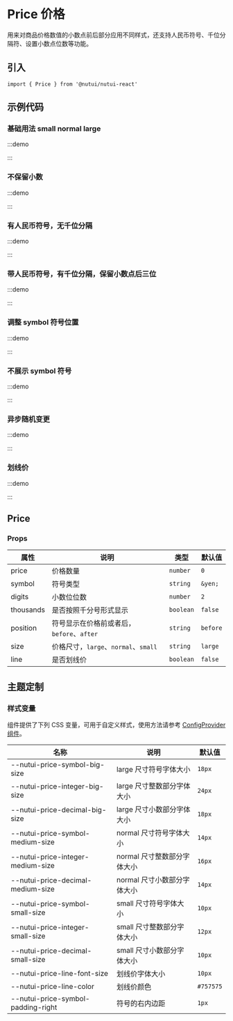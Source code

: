 # Price 价格

用来对商品价格数值的小数点前后部分应用不同样式，还支持人民币符号、千位分隔符、设置小数点位数等功能。

## 引入

```tsx
import { Price } from '@nutui/nutui-react'
```

## 示例代码

### 基础用法 small normal large

:::demo

<CodeBlock src='h5/demo1.tsx'></CodeBlock>

:::

### 不保留小数

:::demo

<CodeBlock src='h5/demo2.tsx'></CodeBlock>

:::

### 有人民币符号，无千位分隔

:::demo

<CodeBlock src='h5/demo3.tsx'></CodeBlock>

:::

### 带人民币符号，有千位分隔，保留小数点后三位

:::demo

<CodeBlock src='h5/demo4.tsx'></CodeBlock>

:::

### 调整 symbol 符号位置

:::demo

<CodeBlock src='h5/demo5.tsx'></CodeBlock>

:::

### 不展示 symbol 符号

:::demo

<CodeBlock src='h5/demo6.tsx'></CodeBlock>

:::

### 异步随机变更

:::demo

<CodeBlock src='h5/demo7.tsx'></CodeBlock>

:::

### 划线价

:::demo

<CodeBlock src='h5/demo8.tsx'></CodeBlock>

:::

## Price

### Props

| 属性 | 说明 | 类型 | 默认值 |
| --- | --- | --- | --- |
| price | 价格数量 | `number` | `0` |
| symbol | 符号类型 | `string` | `&yen;` |
| digits | 小数位位数 | `number` | `2` |
| thousands | 是否按照千分号形式显示 | `boolean` | `false` |
| position | 符号显示在价格前或者后，`before`、`after` | `string` | `before` |
| size | 价格尺寸，`large`、`normal`、`small` | `string` | `large` |
| line | 是否划线价 | `boolean` | `false` |

## 主题定制

### 样式变量

组件提供了下列 CSS 变量，可用于自定义样式，使用方法请参考 [ConfigProvider 组件](#/zh-CN/component/configprovider)。

| 名称 | 说明 | 默认值 |
| --- | --- | --- |
| \--nutui-price-symbol-big-size | large 尺寸符号字体大小 | `18px` |
| \--nutui-price-integer-big-size | large 尺寸整数部分字体大小 | `24px` |
| \--nutui-price-decimal-big-size | large 尺寸小数部分字体大小 | `18px` |
| \--nutui-price-symbol-medium-size | normal 尺寸符号字体大小 | `14px` |
| \--nutui-price-integer-medium-size | normal 尺寸整数部分字体大小 | `16px` |
| \--nutui-price-decimal-medium-size | normal 尺寸小数部分字体大小 | `14px` |
| \--nutui-price-symbol-small-size | small 尺寸符号字体大小 | `10px` |
| \--nutui-price-integer-small-size | small 尺寸整数部分字体大小 | `12px` |
| \--nutui-price-decimal-small-size | small 尺寸小数部分字体大小 | `10px` |
| \--nutui-price-line-font-size | 划线价字体大小 | `10px` |
| \--nutui-price-line-color | 划线价颜色 | `#757575` |
| \--nutui-price-symbol-padding-right | 符号的右内边距 | `1px` |
